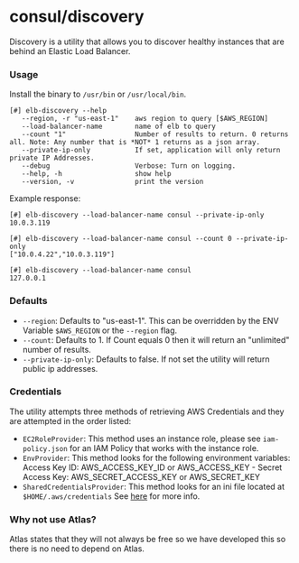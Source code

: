 # consul/discovery

Discovery is a utility that allows you to discover healthy instances that are behind an Elastic Load Balancer.

### Usage

Install the binary to `/usr/bin` or `/usr/local/bin`.

```
[#] elb-discovery --help
   --region, -r "us-east-1"    aws region to query [$AWS_REGION]
   --load-balancer-name        name of elb to query
   --count "1"                 Number of results to return. 0 returns all. Note: Any number that is *NOT* 1 returns as a json array.
   --private-ip-only           If set, application will only return private IP Addresses.
   --debug                     Verbose: Turn on logging.
   --help, -h                  show help
   --version, -v               print the version
```

Example response:

```
[#] elb-discovery --load-balancer-name consul --private-ip-only
10.0.3.119

[#] elb-discovery --load-balancer-name consul --count 0 --private-ip-only
["10.0.4.22","10.0.3.119"]

[#] elb-discovery --load-balancer-name consul
127.0.0.1
```

### Defaults

- `--region`: Defaults to "us-east-1". This can be overridden by the ENV Variable `$AWS_REGION` or the `--region` flag.
- `--count`: Defaults to 1. If Count equals 0 then it will return an "unlimited" number of results.
- `--private-ip-only`: Defaults to false. If not set the utility will return public ip addresses.


### Credentials

The utility attempts three methods of retrieving AWS Credentials and they are attempted in the order listed:

- `EC2RoleProvider`: This method uses an instance role, please see `iam-policy.json` for an IAM Policy that works with the instance role.
- `EnvProvider`: This method looks for the following environment variables: Access Key ID: AWS_ACCESS_KEY_ID or AWS_ACCESS_KEY - Secret Access Key: AWS_SECRET_ACCESS_KEY or AWS_SECRET_KEY
- `SharedCredentialsProvider`: This method looks for an ini file located at ` $HOME/.aws/credentials` See [here](http://docs.aws.amazon.com/cli/latest/userguide/cli-chap-getting-started.html) for more info.

### Why not use Atlas?

Atlas states that they will not always be free so we have developed this so there is no need to depend on Atlas.